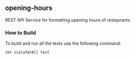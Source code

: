
## opening-hours
REST API Service for formatting opening hours of restaurants

### How to Build

To build and run all the tests use the following command:
```bash
sbt scalafmtAll test
```
